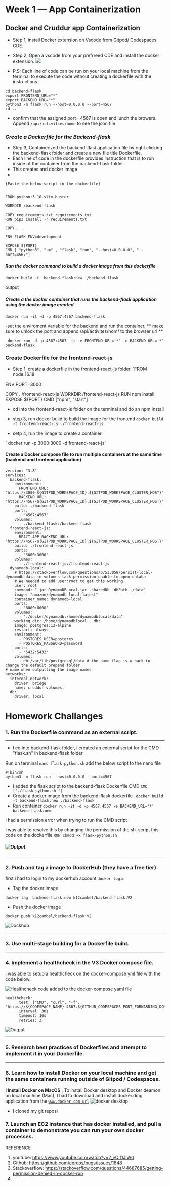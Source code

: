 # Week 1 — App Containerization

## Docker and Cruddur app Containerization

- Step 1, install Docker extension on Vscode from Gitpod/ Codespaces CDE.


- Step 2, Open a vscode from your prefrreed CDE and install the docker extension.
![](assest/week-1/docker%20extension.png)

- P.S: Each line of code can be run on your local machine from the terminal to execute the code without creating a dockerfile with the instructions 
```
cd backend-flask
export FRONTEND_URL="*"
export BACKEND_URL="*"
python3 -m flask run --host=0.0.0.0 --port=4567
cd ..
```
- confirm that the assigned port= 4567 is open and lunch the browers. Append `/api/activities/home` to see the json file


### _Create a Dockerfile for the Backend-flask_

- Step 3, Containerized the backend-flast application file by right clicking the backend-flask folder and create a new file title Dockerfile.
- Each line of code in the dockerfile provides instruction that is to run inside of the container from the backend-flask folder
-   This creates and docker image
-   
````
{Paste the below script in the dockerfile}


FROM python:3.10-slim-buster

WORKDIR /backend-flask

COPY requirements.txt requirements.txt
RUN pip3 install -r requirements.txt

COPY . .

ENV FLASK_ENV=development 

EXPOSE ${PORT}
CMD [ "python3", "-m" , "flask", "run", "--host=0.0.0.0", "--port=4567"]
````

##### Run the docker command to build a docker image from this dockerfile

`docker build -t  backend-flask:new ./backend-flask`

output 
![]()

##### Create a the docker container that runs the backend-flask application using the docker image created

`docker run -it -d -p 4567:4567 backend-flask`

-set the enviroment variable for the backend and run the container. ** make sure to unlock the port and append /api/activites/hom/ to the browser url **

` docker run -d -p 4567:4567 -it -e FRONTEND_URL='*' -e BACKEND_URL='*' backend-flask`



### Create Dockerfile for the frontend-react-js

- Step 1, create a dockerfile in the frontend-react-js folder.
`FROM node:16.18

ENV PORT=3000

COPY . /frontend-react-js
WORKDIR /frontend-react-js
RUN npm install
EXPOSE ${PORT}
CMD ["npm", "start"]
`

- cd into the frontend-react-js folder on the terminal and do an npm install

- step 3, run docker build to build the image for the frontend
`docker build -t frontend-react-js ./frontend-react-js`
- setp 4, run the image to create a container. 

` docker run -p 3000:3000 -d frontend-react-js'

#### Create a Docker compose file to run multiple containers at the same time (backend and frontend application)

```
version: "3.8"
services:
  backend-flask:
    environment:
      FRONTEND_URL: "https://3000-${GITPOD_WORKSPACE_ID}.${GITPOD_WORKSPACE_CLUSTER_HOST}"
      BACKEND_URL: "https://4567-${GITPOD_WORKSPACE_ID}.${GITPOD_WORKSPACE_CLUSTER_HOST}"
    build: ./backend-flask
    ports:
      - "4567:4567"
    volumes:
      - ./backend-flask:/backend-flask
  frontend-react-js:
    environment:
      REACT_APP_BACKEND_URL: "https://4567-${GITPOD_WORKSPACE_ID}.${GITPOD_WORKSPACE_CLUSTER_HOST}"
    build: ./frontend-react-js
    ports:
      - "3000:3000"
    volumes:
      - ./frontend-react-js:/frontend-react-js
  dynamodb-local:
    # https://stackoverflow.com/questions/67533058/persist-local-dynamodb-data-in-volumes-lack-permission-unable-to-open-databa
    # We needed to add user:root to get this working.
    user: root
    command: "-jar DynamoDBLocal.jar -sharedDb -dbPath ./data"
    image: "amazon/dynamodb-local:latest"
    container_name: dynamodb-local
    ports:
      - "8000:8000"
    volumes:
      - "./docker/dynamodb:/home/dynamodblocal/data"
    working_dir: /home/dynamodblocal   db:
    image: postgres:13-alpine
    restart: always
    environment:
      - POSTGRES_USER=postgres
      - POSTGRES_PASSWORD=password
    ports:
      - '5432:5432'
    volumes: 
      - db:/var/lib/postgresql/data # the name flag is a hack to change the default prepend folder
# name when outputting the image names
networks: 
  internal-network:
    driver: bridge
    name: cruddur volumes:
  db:
    driver: local  

```

# Homework Challanges

### 1. Run the Dockerfile command as an external script.
---
- I cd into backend-flask folder, i created an external script for the CMD "flask.sh" in backend-flask folder

Run on terminal `nano flask-python.sh`
add the below script to the nano file
```
#!bin/sh
python3 -m flask run --host=0.0.0.0 --port=4567
```
- I added the flask script to the backend-flask Dockerfile CMD 
`CMD ["./flask-python.sh "]`
- Create a docker image from the backend-flask dockerfile
` docker build -t backend-flask:new ./backend-flask`
- Run container `docker run -it -d -p 4567:4567 -e BACKEND_URL='*' backend-flask:new` 

I had a permission error when trying to run the CMD script

I was able to resolve this by changing the permission of the sh. script this code on the dockerfile
`RUN chmod +x flask-python.sh`

##### ![Output ](assest/week-1/Output.png)
---
### 2. Push and tag a image to DockerHub (they have a free tier).
first i had to login to my dockerhub account ```docker login```

- Tag the docker image 
```
docker tag  backend-flask:new k12cambel/backend-flask:V2
```
- Push the docker image
```
docker push k12cambel/backend-flask:V2
```
![Dockhub](assest/week-1/Screenshot%202023-03-07%20at%209.31.46%20PM.png)

---

### 3. Use multi-stage building for a Dockerfile build.


---


### 4. Implement a healthcheck in the V3 Docker compose file.
i was able to setup a healthcheck on the docker-compose yml file with the code below.

![Healthcheck code added to the docker-compose yaml file](assest/week-1/Screenshot%202023-03-07%20at%209.24.18%20PM.png)

```
healthcheck:
      test: ["CMD", "curl", "-f", "https://${CODESPACE_NAME}-4567.${GITHUB_CODESPACES_PORT_FORWARDING_DOMAIN}/api/activities/home"]
      interval: 30s
      timeout: 10s
      retries: 3
```
![Output](assest/week-1/Screenshot%202023-03-07%20at%209.14.49%20PM.png)

---


### 5. Research best practices of Dockerfiles and attempt to implement it in your Dockerfile.

---

### 6. Learn how to install Docker on your local machine and get the same containers running outside of Gitpod / Codespaces.
**I Install Docker on MacOS** , To install Docker desktop and Docker deamon on local machine (Mac), I had to download and install docker.dmg application from the  [`www.docker.com url`](https://docs.docker.com/desktop/install/mac-install/)
![docker desktop](assest/week-1/Screenshot%202023-03-07%20at%209.56.15%20PM.png)

- I cloned my git reposi



### 7. Launch an EC2 instance that has docker installed, and pull a container to demonstrate you can run your own docker processes.

REFERENCE 
1. youtube: https://www.youtube.com/watch?v=2_yOif1JlW0
2. Github:  https://github.com/coreos/bugs/issues/1848
3. Stackoverflow: https://stackoverflow.com/questions/44687685/getting-permission-denied-in-docker-run
4.
